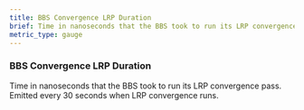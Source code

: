 ```yaml
---
title: BBS Convergence LRP Duration
brief: Time in nanoseconds that the BBS took to run its LRP convergence pass. Emitted every 30 seconds when LRP convergence runs.
metric_type: gauge
---
```


### BBS Convergence LRP Duration

Time in nanoseconds that the BBS took to run its LRP convergence pass. Emitted every 30 seconds when LRP convergence runs.
